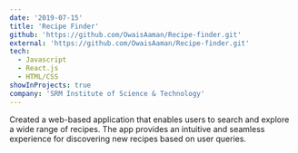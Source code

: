```yaml
---
date: '2019-07-15'
title: 'Recipe Finder'
github: 'https://github.com/OwaisAaman/Recipe-finder.git'
external: 'https://github.com/OwaisAaman/Recipe-finder.git'
tech:
  - Javascript
  - React.js
  - HTML/CSS
showInProjects: true
company: 'SRM Institute of Science & Technology'
---
```


Created a web-based application that enables users to search and explore a wide range of recipes. The app provides an intuitive and seamless experience for discovering new recipes based on user queries.